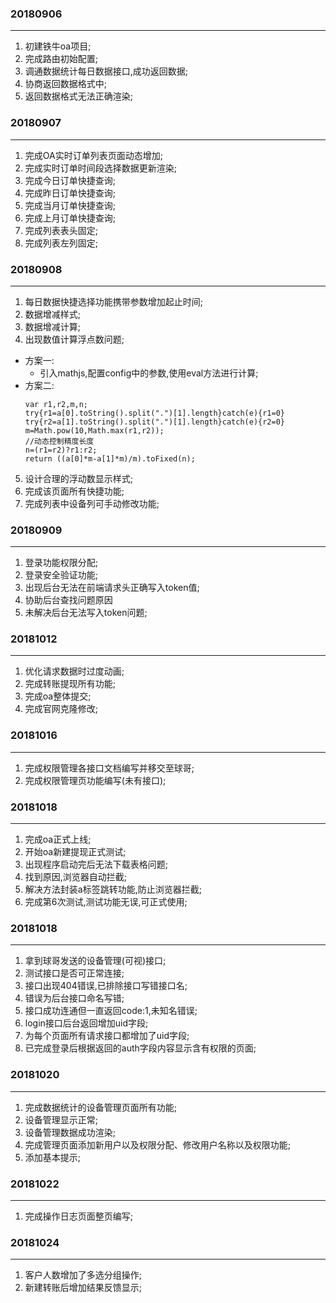 
### 20180906
---
1. 初建铁牛oa项目;
2. 完成路由初始配置;
3. 调通数据统计每日数据接口,成功返回数据;
4. 协商返回数据格式中;
5. 返回数据格式无法正确渲染;

### 20180907
---
1. 完成OA实时订单列表页面动态增加;
2. 完成实时订单时间段选择数据更新渲染;
3. 完成今日订单快捷查询;
4. 完成昨日订单快捷查询;
5. 完成当月订单快捷查询;
6. 完成上月订单快捷查询;
7. 完成列表表头固定;
8. 完成列表左列固定;

### 20180908
---
1. 每日数据快捷选择功能携带参数增加起止时间;
2. 数据增减样式;
3. 数据增减计算;
4. 出现数值计算浮点数问题;
- 方案一:
   - 引入mathjs,配置config中的参数,使用eval方法进行计算;
- 方案二:
    ```
    var r1,r2,m,n;
    try{r1=a[0].toString().split(".")[1].length}catch(e){r1=0}
    try{r2=a[1].toString().split(".")[1].length}catch(e){r2=0}
    m=Math.pow(10,Math.max(r1,r2));
    //动态控制精度长度
    n=(r1=r2)?r1:r2;
    return ((a[0]*m-a[1]*m)/m).toFixed(n);
    ```
5. 设计合理的浮动数显示样式;
6. 完成该页面所有快捷功能;
7. 完成列表中设备列可手动修改功能;

### 20180909
---
1. 登录功能权限分配;
2. 登录安全验证功能;
3. 出现后台无法在前端请求头正确写入token值;
4. 协助后台查找问题原因
5. 未解决后台无法写入token问题;

### 20181012
---
1. 优化请求数据时过度动画;
2. 完成转账提现所有功能;
3. 完成oa整体提交;
4. 完成官网克隆修改;

### 20181016
---
1. 完成权限管理各接口文档编写并移交至球哥;
2. 完成权限管理页功能编写(未有接口);

### 20181018
---
1. 完成oa正式上线;
2. 开始oa新建提现正式测试;
3. 出现程序启动完后无法下载表格问题;
4. 找到原因,浏览器自动拦截;
5. 解决方法封装a标签跳转功能,防止浏览器拦截;
6. 完成第6次测试,测试功能无误,可正式使用;

### 20181018
---
1. 拿到球哥发送的设备管理(可视)接口;
2. 测试接口是否可正常连接;
3. 接口出现404错误,已排除接口写错接口名;
4. 错误为后台接口命名写错;
5. 接口成功连通但一直返回code:1,未知名错误;
6. login接口后台返回增加uid字段;
7. 为每个页面所有请求接口都增加了uid字段;
8. 已完成登录后根据返回的auth字段内容显示含有权限的页面;

### 20181020
---
1. 完成数据统计的设备管理页面所有功能;
2. 设备管理显示正常;
3. 设备管理数据成功渲染;
4. 完成管理页面添加新用户以及权限分配、修改用户名称以及权限功能;
5. 添加基本提示;

### 20181022
---
1. 完成操作日志页面整页编写;

### 20181024
---
1. 客户人数增加了多选分组操作;
2. 新建转账后增加结果反馈显示;
